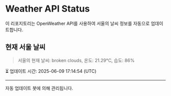 
# Weather API Status

이 리포지토리는 OpenWeather API를 사용하여 서울의 날씨 정보를 자동으로 업데이트합니다.

## 현재 서울 날씨
> 서울의 현재 날씨: broken clouds, 온도: 21.29°C, 습도: 86%

⏳ 업데이트 시간: 2025-06-09 17:14:54 (UTC)

---
자동 업데이트 봇에 의해 관리됩니다.
